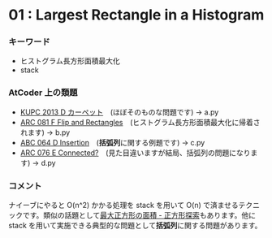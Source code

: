 # 01 : Largest Rectangle in a Histogram

### キーワード

- ヒストグラム長方形面積最大化
- stack

### AtCoder 上の類題

- [KUPC 2013 D カーペット](https://atcoder.jp/contests/kupc2013/tasks/kupc2013_d)　(ほぼそのものな問題です) -> a.py
- [ARC 081 F Flip and Rectangles](https://atcoder.jp/contests/arc081/tasks/arc081_d)　(ヒストグラム長方形面積最大化に帰着されます) -> b.py
- [ABC 064 D Insertion](https://atcoder.jp/contests/abc064/tasks/abc064_d)　(**括弧列**に関する例題です) -> c.py
- [ARC 076 E Connected?](https://atcoder.jp/contests/arc076/tasks/arc076_c)　(見た目違いますが結局、括弧列の問題になります) -> d.py

### コメント

ナイーブにやると O(n^2) かかる処理を stack を用いて O(n) で済ませるテクニックです。類似の話題として[最大正方形の面積 - 正方形探索](http://algorithms.blog55.fc2.com/blog-entry-131.html)もあります。他に stack を用いて実施できる典型的な問題として**括弧列**に関する問題があります。